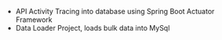 
- API Activity Tracing into database using Spring Boot Actuator Framework
- Data Loader Project, loads bulk data into MySql
